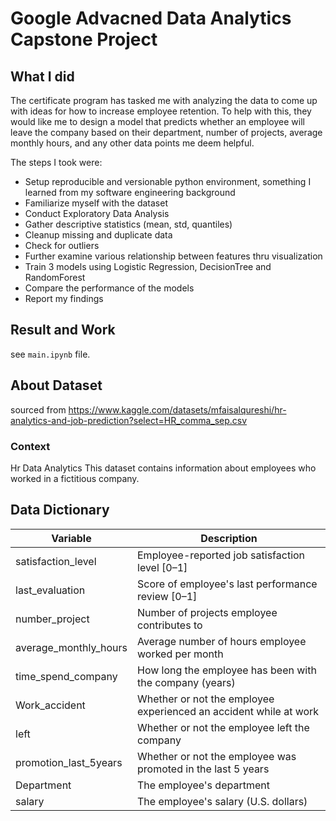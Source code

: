 # Google Advacned Data Analytics Capstone Project

## What I did

The certificate program has tasked me with analyzing the data to come up with ideas for how to increase employee retention. To help with this, they would like me to design a model that predicts whether an employee will leave the company based on their  department, number of projects, average monthly hours, and any other data points me deem helpful.

The steps I took were:
- Setup reproducible and versionable python environment, something I learned from my software engineering background
- Familiarize myself with the dataset
- Conduct Exploratory Data Analysis
- Gather descriptive statistics (mean, std, quantiles)
- Cleanup missing and duplicate data
- Check for outliers
- Further examine various relationship between features thru visualization
- Train 3 models using Logistic Regression, DecisionTree and RandomForest
- Compare the performance of the models
- Report my findings

## Result and Work
see `main.ipynb` file.

## About Dataset
sourced from https://www.kaggle.com/datasets/mfaisalqureshi/hr-analytics-and-job-prediction?select=HR_comma_sep.csv

### Context
Hr Data Analytics
This dataset contains information about employees who worked in a fictitious company.

## Data Dictionary

Variable  |Description |
-----|-----|
satisfaction_level|Employee-reported job satisfaction level [0&ndash;1]|
last_evaluation|Score of employee's last performance review [0&ndash;1]|
number_project|Number of projects employee contributes to|
average_monthly_hours|Average number of hours employee worked per month|
time_spend_company|How long the employee has been with the company (years)
Work_accident|Whether or not the employee experienced an accident while at work
left|Whether or not the employee left the company
promotion_last_5years|Whether or not the employee was promoted in the last 5 years
Department|The employee's department
salary|The employee's salary (U.S. dollars)
